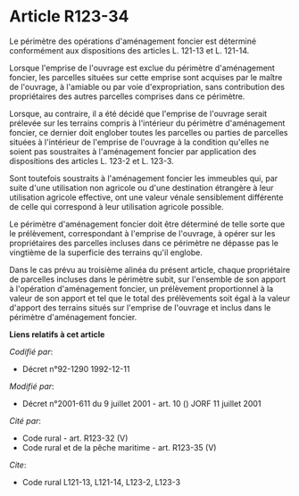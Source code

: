 # Article R123-34

Le périmètre des opérations d'aménagement foncier est déterminé conformément aux dispositions des articles L. 121-13 et L.
121-14.

Lorsque l'emprise de l'ouvrage est exclue du périmètre d'aménagement foncier, les parcelles situées sur cette emprise sont
acquises par le maître de l'ouvrage, à l'amiable ou par voie d'expropriation, sans contribution des propriétaires des autres
parcelles comprises dans ce périmètre.

Lorsque, au contraire, il a été décidé que l'emprise de l'ouvrage serait prélevée sur les terrains compris à l'intérieur du
périmètre d'aménagement foncier, ce dernier doit englober toutes les parcelles ou parties de parcelles situées à l'intérieur
de l'emprise de l'ouvrage à la condition qu'elles ne soient pas soustraites à l'aménagement foncier par application des
dispositions des articles L. 123-2 et L. 123-3.

Sont toutefois soustraits à l'aménagement foncier les immeubles qui, par suite d'une utilisation non agricole ou d'une
destination étrangère à leur utilisation agricole effective, ont une valeur vénale sensiblement différente de celle qui
correspond à leur utilisation agricole possible.

Le périmètre d'aménagement foncier doit être déterminé de telle sorte que le prélèvement, correspondant à l'emprise de
l'ouvrage, à opérer sur les propriétaires des parcelles incluses dans ce périmètre ne dépasse pas le vingtième de la
superficie des terrains qu'il englobe.

Dans le cas prévu au troisième alinéa du présent article, chaque propriétaire de parcelles incluses dans le périmètre subit,
sur l'ensemble de son apport à l'opération d'aménagement foncier, un prélèvement proportionnel à la valeur de son apport et
tel que le total des prélèvements soit égal à la valeur d'apport des terrains situés sur l'emprise de l'ouvrage et inclus
dans le périmètre d'aménagement foncier.

**Liens relatifs à cet article**

_Codifié par_:

  - Décret n°92-1290 1992-12-11

_Modifié par_:

  - Décret n°2001-611 du 9 juillet 2001 - art. 10 () JORF 11 juillet 2001

_Cité par_:

  - Code rural - art. R123-32 (V)
  - Code rural et de la pêche maritime - art. R123-35 (V)

_Cite_:

  - Code rural L121-13, L121-14, L123-2, L123-3
